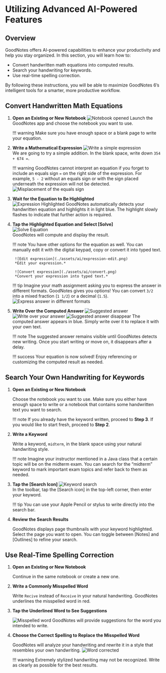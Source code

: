 # Utilizing Advanced AI-Powered Features

## Overview
GoodNotes offers AI-powered capabilities to enhance your productivity and help you stay organized. In this section, you will learn how to:

- Convert handwritten math equations into computed results.
- Search your handwriting for keywords.
- Use real-time spelling correction.

By following these instructions, you will be able to maximize GoodNotes 6’s intelligent tools for a smarter, more productive workflow.

## Convert Handwritten Math Equations

1. **Open an Existing or New Notebook**
   ![Notebook opened](./assets/ai/empty-page.png) 
   Launch the GoodNotes app and choose the notebook you want to use.
   
    !!! warning
        Make sure you have enough space or a blank page to write your equation.

2. **Write a Mathematical Expression**
   ![Write a simple expression](./assets/ai/simple-expression.png)  
   We are going to try a simple addition. In the blank space, write down `354 + 674 =`.

    !!! warning
        GoodNotes cannot interpret an equation if you forget to include an equals sign `=` on the right side of the expression. For example, `5 - 2` without an equals sign or with the sign placed underneath the expression will not be detected.
        ![Misplacement of the equals sign](./assets/ai/detection-error.png)

3. **Wait for the Equation to Be Highlighted**  
    ![Expression Highlighted](./assets/ai/expression-highlight.png) 
    GoodNotes automatically detects your handwritten equation and highlights it in light blue. The highlight slowly flashes to indicate that further action is required.

4. **Tap the Highlighted Equation and Select [Solve]**  
   ![Solve Equation](./assets/ai/solve.png)  
   GoodNotes will compute and display the result.

	!!! note
    	You have other options for the equation as well. You can manually edit it with the digital keypad, copy or convert it into typed text.

		![Edit expression](./assets/ai/expression-edit.png)  
		*Edit your expression.*

		![Convert expression](./assets/ai/convert.png)  
		*Convert your expression into typed text.*

    !!! tip
        Imagine your math assignment asking you to express the answer in different formats. GoodNotes gives you options! You can convert `3/2` into a mixed fraction (`1 1/2`) or a decimal (`1.5`).
        ![Express answer in different formats](./assets/ai/fraction-options.png) 

5. **Write Over the Computed Answer**
   ![Suggested answer](./assets/ai/1-suggested-answer.png)
   ![Write over your answer](./assets/ai/2-write-your-answer.png)
   ![Suggested answer disappear](./assets/ai/3-suggestion-disappear.png)
   The computed answer appears in blue. Simply write over it to replace it with your own text.

    !!! note
        The suggested answer remains visible until GoodNotes detects new writing. Once you start writing or move on, it disappears after a delay.

    !!! success
        Your equation is now solved! Enjoy referencing or customizing the computed result as needed.

## Search Your Own Handwriting for Keywords

1. **Open an Existing or New Notebook** 

	Choose the notebook you want to use. Make sure you either have enough space to write or a notebook that contains some handwritten text you want to search.
	
	!!! note 
		If you already have the keyword written, proceed to **Step 3**. If you would like to start fresh, proceed to **Step 2**.

2. **Write a Keyword** 

	Write a keyword, `midterm`, in the blank space using your natural handwriting style.
	
	!!! note 
		Imagine your instructor mentioned in a Java class that a certain topic will be on the midterm exam. You can search for the “midterm” keyword to mark important exam topics and refer back to them as needed.

3. **Tap the [Search Icon]**
   ![Keyword search](./assets/ai/search.png)  
  	In the toolbar, tap the [Search icon] in the top-left corner, then enter your keyword.

    !!! tip
        You can use your Apple Pencil or stylus to write directly into the search bar.

4. **Review the Search Results**

	GoodNotes displays page thumbnails with your keyword highlighted. Select the page you want to open. You can toggle between [Notes] and [Outlines] to refine your search.

## Use Real-Time Spelling Correction

1. **Open an Existing or New Notebook**

	Continue in the same notebook or create a new one.

2. **Write a Commonly Misspelled Word**  

	Write `Recive` instead of `Receive` in your natural handwriting. GoodNotes underlines the misspelled word in red.

3. **Tap the Underlined Word to See Suggestions**  

	![Misspelled word](./assets/ai/spellcheck.png)
    GoodNotes will provide suggestions for the word you intended to write.
	
4. **Choose the Correct Spelling to Replace the Misspelled Word**

    GoodNotes will analyze your handwriting and rewrite it in a style that resembles your own handwriting.
    ![Word corrected](./assets/ai/replaced-text.png) 

    !!! warning
        Extremely stylized handwriting may not be recognized. Write as clearly as possible for the best results.